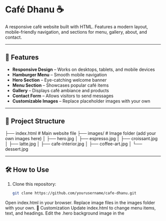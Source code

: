 # Café Dhanu ☕

A responsive café website built with HTML.
Features a modern layout, mobile-friendly navigation, and sections for menu, gallery, about, and contact.

---

## 🚀 Features
- **Responsive Design** – Works on desktops, tablets, and mobile devices
- **Hamburger Menu** – Smooth mobile navigation
- **Hero Section** – Eye-catching welcome banner
- **Menu Section** – Showcases popular café items
- **Gallery** – Displays café ambiance and products
- **Contact Form** – Allows visitors to send messages
- **Customizable Images** – Replace placeholder images with your own

---

## 📂 Project Structure
├── index.html # Main website file
├── images/ # Image folder (add your own images here)
│ ├── hero.jpg
│ ├── espresso.jpg
│ ├── croissant.jpg
│ ├── latte.jpg
│ ├── cafe-interior.jpg
│ ├── coffee-art.jpg
│ └── dessert.jpg

---

## 🛠️ How to Use
1. Clone this repository:
   ```bash
   git clone https://github.com/yourusername/cafe-dhanu.git
Open index.html in your browser.
Replace image files in the images folder with your own.
🎨 Customization
Update index.html to change menu items, text, and headings.
Edit the .hero background image in the <style> section.
Replace the placeholder images in the images folder.
📸 Image Sources
All placeholder images are from Unsplash.
📄 License
This project is licensed under the MIT License – feel free to use and modify it for your own purposes.
